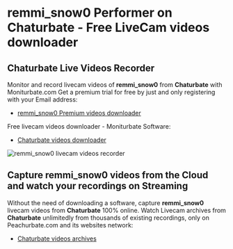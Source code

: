 # remmi_snow0 Performer on Chaturbate - Free LiveCam videos downloader

## Chaturbate Live Videos Recorder

Monitor and record livecam videos of **remmi_snow0** from **Chaturbate** with Moniturbate.com
Get a premium trial for free by just and only registering with your Email address:
* [remmi_snow0 Premium videos downloader](https://moniturbate.com/request-demo-licence-key.html)

Free livecam videos downloader - Moniturbate Software:
* [Chaturbate videos downloader](https://moniturbate.com/moniturbate-download-software.html)

![remmi_snow0 livecam videos recorder](https://peachurnet.com/templates/moniturbate-software.png)


## Capture remmi_snow0 videos from the Cloud and watch your recordings on Streaming

Without the need of downloading a software, capture **remmi_snow0** livecam videos from **Chaturbate** 100% online.
Watch Livecam archives from **Chaturbate** unlimitedly from thousands of existing recordings, only on Peachurbate.com and its websites network:
* [Chaturbate videos archives](https://peachurnet.com/)